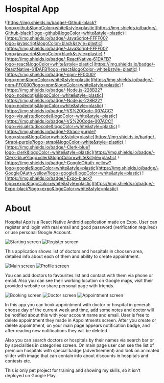 # Hospital App

![https://img.shields.io/badge/-Github-black?logo=github&logoColor=white&style=plastic](https://img.shields.io/badge/-Github-black?logo=github&logoColor=white&style=plastic) ![https://img.shields.io/badge/-JavaScript-FFFF00?logo=javascript&logoColor=black&style=plastic](https://img.shields.io/badge/-JavaScript-FFFF00?logo=javascript&logoColor=black&style=plastic) ![https://img.shields.io/badge/-ReactNative-61DAFB?logo=react&logoColor=white&style=plastic](https://img.shields.io/badge/-ReactNative-61DAFB?logo=react&logoColor=white&style=plastic) ![https://img.shields.io/badge/-npm-FF0000?logo=npm&logoColor=white&style=plastic](https://img.shields.io/badge/-npm-FF0000?logo=npm&logoColor=white&style=plastic) ![https://img.shields.io/badge/-Node.js-228B22?logo=nodedotjs&logoColor=white&style=plastic](https://img.shields.io/badge/-Node.js-228B22?logo=nodedotjs&logoColor=white&style=plastic) ![https://img.shields.io/badge/-VS%20Code-007ACC?logo=visualstudiocode&logoColor=white&style=plastic](https://img.shields.io/badge/-VS%20Code-007ACC?logo=visualstudiocode&logoColor=white&style=plastic) ![https://img.shields.io/badge/-Strapi-purple?logo=strapi&logoColor=white&style=plastic](https://img.shields.io/badge/-Strapi-purple?logo=strapi&logoColor=white&style=plastic) ![https://img.shields.io/badge/-Clerk-blue?logo=clerk&logoColor=white&style=plastic](https://img.shields.io/badge/-Clerk-blue?logo=clerk&logoColor=white&style=plastic) ![https://img.shields.io/badge/-GoogleOAuth-yellow?logo=google&logoColor=white&style=plastic](https://img.shields.io/badge/-GoogleOAuth-yellow?logo=google&logoColor=white&style=plastic) ![https://img.shields.io/badge/-Expo-black?logo=expo&logoColor=white&style=plastic](https://img.shields.io/badge/-Expo-black?logo=expo&logoColor=white&style=plastic)

# About

Hospital App is a React Native Android application made on Expo. User can register and login with real email and good password (verification required) or use personal Google Account.

![Starting screen](./assets/about/login.jpg) ![Register screen](./assets/about/register.jpg)

This application shows list of doctors and hospitals in choosen area, detailed info about each of them and ability to create appointment.

![Main screen](./assets/about/main.jpg) ![Profile screen](./assets/about/profile.jpg)

You can add doctors to favourites list and contact with them via phone or email. Also you can see their working location on Google maps, visit their provided website or share personal page with friends.

![Booking screen](./assets/about/booking.jpg) ![Doctor screen](./assets/about/doctor.jpg) ![Appointment screen](./assets/about/appointments.jpg)

In this app you can book appointment with doctor or hospital in general: choose day of the current week and time, add some notes and doctor will be notified about this with your account name and email. User is free to delete appointment they made in Appointments screen. After you create or delete appointment, on your main page appears notification badge, and after reading new notifications they will be deleted.

Also you can search doctors or hospitals by their names via search bar or by specialities in categories screen. On main page user can see the list of premium hospitals with special badge (advertisement) and look on animated slider with image that can contain info about discounts in hospitals and contests etc.

This is only pet project for training and showing my skills, so it isn't deployed on Google Play.
